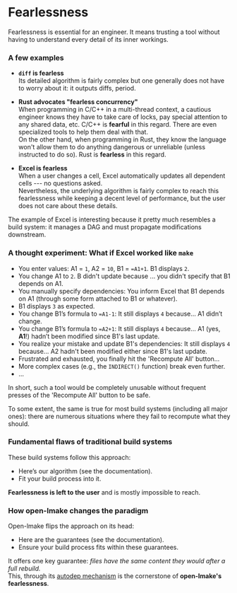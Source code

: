 <!-- This file is part of the open-lmake distribution (git@github.com:cesar-douady/open-lmake.git)-->
<!-- Copyright (c) 2023-2025 Doliam-->
<!-- This program is free software: you can redistribute/modify under the terms of the GPL-v3 (https://www.gnu.org/licenses/gpl-3.0.html).-->
<!-- This program is distributed WITHOUT ANY WARRANTY, without even the implied warranty of MERCHANTABILITY or FITNESS FOR A PARTICULAR PURPOSE.-->
<!-- Why open-lmake-->

# Fearlessness

Fearlessness is essential for an engineer.
It means trusting a tool without having to understand every detail of its inner workings.

### A few examples

- **`diff` is fearless**  
  Its detailed algorithm is fairly complex but one generally does not have to worry about it: it outputs diffs, period.

- **Rust advocates "fearless concurrency"**  
  When programming in C/C++ in a multi-thread context, a cautious engineer knows they have to take care of locks, pay special attention to any shared data, etc. C/C++ is **fearful** in this regard.
  There are even specialized tools to help them deal with that.  
  On the other hand, when programming in Rust, they know the language won't allow them to do anything dangerous or unreliable (unless instructed to do so).
  Rust is **fearless** in this regard.

- **Excel is fearless**  
  When a user changes a cell, Excel automatically updates all dependent cells --- no questions asked.  
  Nevertheless, the underlying algorithm is fairly complex to reach this fearlessness while keeping a decent level of performance, but the user does not care about these details.

The example of Excel is interesting because it pretty much resembles a build system: it manages a DAG and must propagate modifications downstream.

### A thought experiment: What if Excel worked like `make`

- You enter values: A1 = `1`, A2 = `10`, B1 = `=A1+1`. B1 displays `2`.
- You change A1 to `2`. B didn't update because ... you didn't specify that B1 depends on A1.
- You manually specify dependencies: You inform Excel that B1 depends on A1 (through some form attached to B1 or whatever).
- B1 displays `3` as expected.
- You change B1’s formula to `=A1-1`: It still displays `4` because... A1 didn’t change.
- You change B1’s formula to `=A2+1`: It still displays `4` because... A1 (yes, **A1**!) hadn’t been modified since B1's last update.
- You realize your mistake and update B1's dependencies: It still displays `4` because... A2 hadn't been modified either since B1's last update.
- Frustrated and exhausted, you finally hit the 'Recompute All' button...
- More complex cases (e.g., the `INDIRECT()` function) break even further.
- ...

In short, such a tool would be completely unusable without frequent presses of the 'Recompute All' button to be safe.

To some extent, the same is true for most build systems (including all major ones): there are numerous situations where they fail to recompute what they should.

### Fundamental flaws of traditional build systems

These build systems follow this approach:

- Here’s our algorithm (see the documentation).
- Fit your build process into it.

**Fearlessness is left to the user** and is mostly impossible to reach.

### How open-lmake changes the paradigm

Open-lmake flips the approach on its head:

- Here are the guarantees (see the documentation).
- Ensure your build process fits within these guarantees.

It offers one key guarantee: _files have the same content they would after a full rebuild._  
This, through its [autodep mechanism](autodep.md) is the cornerstone of **open-lmake's fearlessness**.

